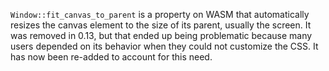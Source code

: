 `Window::fit_canvas_to_parent` is a property on WASM that automatically resizes the canvas element to the size of its parent, usually the screen. It was removed in 0.13, but that ended up being problematic because many users depended on its behavior when they could not customize the CSS. It has now been re-added to account for this need.
